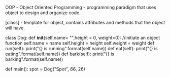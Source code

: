 OOP - Object Oriented Programming - programming paradigm that uses object to design and organize code.

[class] - template for object, contains attributes and methods that the object will have.

class Dog:
    def __init__(self,name= "",height = 0, weight=0): //initiate an object function
        self.name = name
        self.height = height
        self.weight = weight
    def run(self):
        print("{} is running".format(self.name))
    def eat(self):
        print("{} is eating".format(self.name))
    def bark(self):
        print("{} is barking".format(self.name))

def main():
    spot = Dog("Spot", 66, 26)